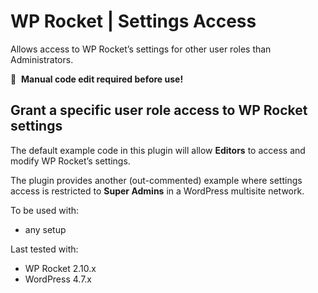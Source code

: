 # WP Rocket | Settings Access

Allows access to WP Rocket’s settings for other user roles than Administrators.

📝&#160;&#160;**Manual code edit required before use!**

## Grant a specific user role access to WP Rocket settings
The default example code in this plugin will allow **Editors** to access and modify WP Rocket’s settings.

The plugin provides another (out-commented) example where settings access is restricted to **Super Admins** in a WordPress multisite network.

To be used with:
* any setup

Last tested with:
* WP Rocket 2.10.x
* WordPress 4.7.x
